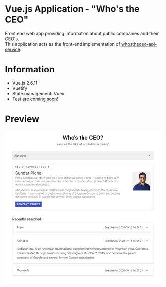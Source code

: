 # Vue.js Application - "Who's the CEO"
Front end web app providing information about public companies and their CEO's.  
This application acts as the front-end implementation of [whostheceo-api-service](https://github.com/michelnickbon/whostheceo-api-service).

# Information
- Vue.js 2.6.11
- Vuetify
- State management: Vuex
- Test are coming soon!

# Preview
![Scheme](preview.PNG)